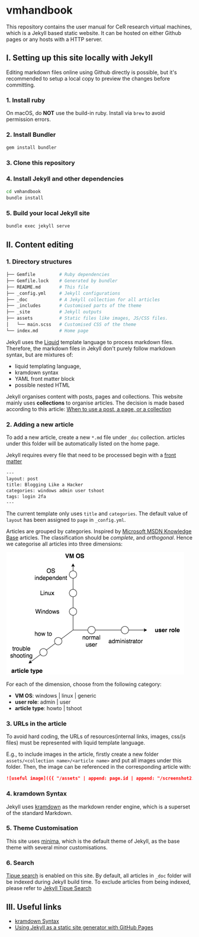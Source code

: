 # vmhandbook

This repository contains the user manual for CeR research virtual machines, which is a Jekyll based static website. It can be hosted on either Github pages or any hosts with a HTTP server.

## I. Setting up this site locally with Jekyll

Editing markdown files online using Github directly is possible, but it's recommended to setup a local copy to preview the changes before committing. 

### 1. Install ruby

On macOS, do **NOT** use the build-in ruby. Install via `brew` to avoid permission errors.

### 2. Install Bundler

```bash
gem install bundler
```

### 3. Clone this repository

### 4. Install Jekyll and other dependencies

```bash
cd vmhandbook
bundle install
```

### 5. Build your local Jekyll site

```bash
bundle exec jekyll serve
```

## II. Content editing

### 1. Directory structures

```bash
├── Gemfile         # Ruby dependencies
├── Gemfile.lock    # Generated by bundler
├── README.md       # This file
├── _config.yml     # Jekyll configurations
├── _doc            # A Jekyll collection for all articles
├── _includes       # Customised parts of the theme 
├── _site           # Jekyll outputs
├── assets          # Static files like images, JS/CSS files.
│   └── main.scss   # Customised CSS of the theme
└── index.md        # Home page
```

Jekyll uses the [Liquid](https://shopify.github.io/liquid/) template language to process markdown files. Therefore, the markdown files in Jekyll don't purely follow markdown syntax, but are mixtures of:
- liquid templating language, 
- kramdown syntax
- YAML front matter block
- possible nested HTML

Jekyll organises content with posts, pages and collections. This website mainly uses **collections** to organise articles. The decision is made based according to this article: [When to use a post, a page, or a collection](https://ben.balter.com/2015/02/20/jekyll-collections/#when-to-use-a-post-a-page-or-a-collection)


### 2. Adding a new article

To add a new article, create a new `*.md` file under `_doc` collection. articles under this folder will be automatically listed on the home page.

Jekyll requires every file that need to be processed begin with a [front matter](https://jekyllrb.com/docs/frontmatter/)

```
---
layout: post
title: Blogging Like a Hacker
categories: windows admin user tshoot
tags: login 2fa
---
```

The current template only uses `title` and `categories`. The default value of `layout` has been assigned to `page` in `_config.yml`.

Articles are grouped by categories. Inspired by [Microsoft MSDN Knowledge Base](https://support.microsoft.com/en-gb/help/242450/how-to-query-the-microsoft-knowledge-base-by-using-keywords-and-query) articles. The classification should be *complete*, and *orthogonal*. Hence we categorise all articles into three dimensions:

![useful image](categories.png)

For each of the dimension, choose from the following category:

- **VM OS**: windows | linux | generic
- **user role**: admin | user
- **article type**: howto | tshoot 

### 3. URLs in the article

To avoid hard coding, the URLs of resources(internal links, images, css/js files) must be represented with liquid template language. 

E.g., to include images in the article, firstly create a new folder `assets/<collection name>/<article name>` and put all images under this folder. Then, the image can be referenced in the corresponding article with:

```markdown
![useful image]({{ "/assets" | append: page.id | append: "/screenshot2.png" | absolute_url }})
```


### 4. kramdown Syntax

Jekyll uses [kramdown](https://kramdown.gettalong.org) as the markdown render engine, which is a superset of the standard Markdown.

### 5. Theme Customisation

This site uses [minima](https://github.com/jekyll/minima), which is the default theme of Jekyll, as the base theme with several minor customisations.

### 6. Search

[Tipue search](https://github.com/Tipue/Tipue-Search) is enabled on this site. By default, all articles in `_doc` folder will be indexed during Jekyll build time. To exclude articles from being indexed, please refer to [Jekyll Tipue Search](https://github.com/jekylltools/jekyll-tipue-search)


## III. Useful links

- [kramdown Syntax](https://kramdown.gettalong.org/syntax.html)
- [Using Jekyll as a static site generator with GitHub Pages](https://help.github.com/articles/using-jekyll-as-a-static-site-generator-with-github-pages/)

